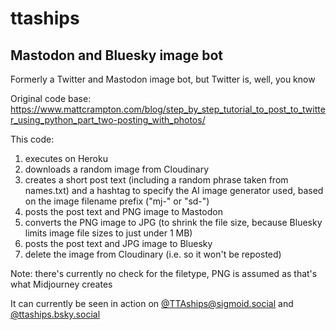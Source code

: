 # ttaships

## Mastodon and Bluesky image bot

Formerly a Twitter and Mastodon image bot, but Twitter is, well, you know

Original code base: https://www.mattcrampton.com/blog/step_by_step_tutorial_to_post_to_twitter_using_python_part_two-posting_with_photos/

This code: 
1. executes on Heroku
2. downloads a random image from Cloudinary
3. creates a short post text (including a random phrase taken from names.txt) and a hashtag to specify the AI image generator used, based on the image filename prefix ("mj-" or "sd-")
4. posts the post text and PNG image to Mastodon
5. converts the PNG image to JPG (to shrink the file size, because Bluesky limits image file sizes to just under 1 MB)
6. posts the post text and JPG image to Bluesky
7. delete the image from Cloudinary (i.e. so it won't be reposted)

Note: there's currently no check for the filetype, PNG is assumed as that's what Midjourney creates

It can currently be seen in action on [@TTAships@sigmoid.social](https://sigmoid.social/@TTAships) and [@ttaships.bsky.social](https://bsky.app/profile/ttaships.bsky.social)

